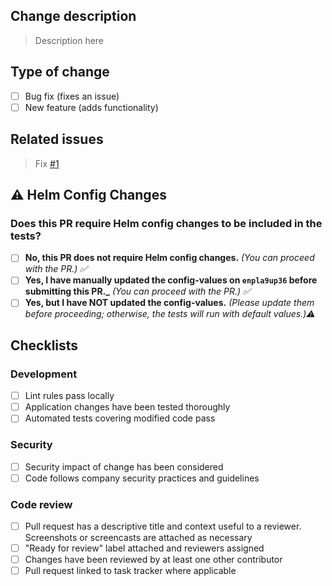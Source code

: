 ## Change description

> Description here

## Type of change
- [ ] Bug fix (fixes an issue)
- [ ] New feature (adds functionality)

## Related issues

> Fix [#1]() 

## ⚠️ **Helm Config Changes**
###  Does this PR require Helm config changes to be included in the tests?

- [ ] **No, this PR does not require Helm config changes.** _(You can proceed with the PR.) ✅_
- [ ] **Yes, I have manually updated the config-values on `enpla9up36` before submitting this PR._** _(You can proceed with the PR.) ✅_
- [ ] **Yes, but I have NOT updated the config-values.** _(Please update them before proceeding; otherwise, the tests will run with default values.)⚠️_

## Checklists

### Development

- [ ] Lint rules pass locally
- [ ] Application changes have been tested thoroughly
- [ ] Automated tests covering modified code pass

### Security

- [ ] Security impact of change has been considered
- [ ] Code follows company security practices and guidelines

### Code review 

- [ ] Pull request has a descriptive title and context useful to a reviewer. Screenshots or screencasts are attached as necessary
- [ ] "Ready for review" label attached and reviewers assigned
- [ ] Changes have been reviewed by at least one other contributor
- [ ] Pull request linked to task tracker where applicable
